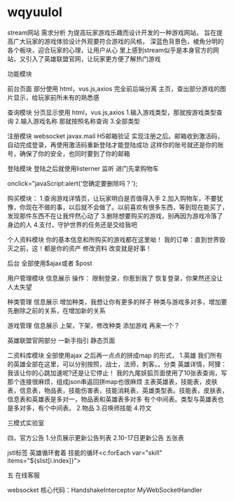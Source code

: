 # wqyuulol
stream网站
需求分析
为提高玩家游戏乐趣而设计开发的一种游戏网站，
旨在提高广大玩家的游戏体验设计外观要符合游戏的风格，
深蓝色背景色，棱角分明的各个板块，迎合玩家的心理，让用户从心
里上感到stream似乎是本身官方的网站，又引入了英雄联盟官网，让玩家更方便了解热门游戏


功能模块


前台页面 部分使用 html，vus.js,axios 完全前后端分离 
主页，查出部分游戏的图片显示，给玩家前所未有的熟悉感

查询模块 分页显示使用 html，vus.js,axios 
1.输入游戏类型，那就按游戏类型查询
2.输入游戏名称 那就按照名称查询
3.全部类型

注册模块 websocket  javax.mail  H5邮箱验证
实现注册之后。邮箱收到激活码，自动完成登录，再使用激活码重新登陆才能登陆成功  这样你的账号就还是你的账号，确保了你的安全，也同时要到了你的邮箱

登陆模块  登陆之后就使用listerner 监听  进门先拿购物车

onclick="javaScript:alert('您确定要删除吗？'); 

购买模块：
1.查询游戏详情页，让玩家明白是否值得入手
2.加入购物车，不要犹豫，你现在不做的事，以后就不会做了。以前喜欢有很多东西，等到现在能买了，发现那件东西不在让我怦然心动了
3.删除想要购买的游戏，别再因为游戏冷落了身边的人
4.支付，守护世界的任务还是交给我吧

个人资料模块
你的基本信息和所购买的游戏都在这里呦！
我的订单：直到世界毁灭之前，这！都是你的资产
修改资料 改变就是好事！

后台  全部使用$ajax或者 $post 

用户管理模块
信息展示
操作：
限制登录，你惹到我了
恢复登录，你果然还没让人太失望

种类管理
信息展示
增加种类，我想让你有更多的样子  种类与游戏多对多，增加要先删除之前的关系，在增加新的关系

游戏管理
信息展示
上架，下架，修改种类
添加游戏 再来一个？

英雄联盟官网部分
一新手指引 静态页面

二资料库模块 全部使用ajax 之后再一点点的拼成map 的形式，
1.英雄
我们所有的英雄全部在这里，可以分别按照，战士，法师，刺客。。分类
英雄详情，阿狸： 我该让你的心跳加速呢?还是让它停止！
我的九尾妖狐页面使用了10张表查询，写那个连接很麻烦，组成json串返回拼map也很麻烦 主表英雄表，技能表，皮肤表，信息表，物品表，技能伤害表，技能消耗表，英雄类型表。技能表，皮肤表，信息表和英雄表是多对一，物品表和英雄表多对多 有个中间表。类型与英雄表也是多对多，有个中间表。
2.物品
3.召唤师技能
4.符文

三模式实验室

四，官方公告
1.分页展示更新公告列表
2.10-17日更新公告
五张表

jstl标签
英雄循环套着 技能的循环<c:forEach var="skill" items="${slist[i.index]}"> 


五 在线客服

websocket 核心代码：HandshakeInterceptor  MyWebSocketHandler
